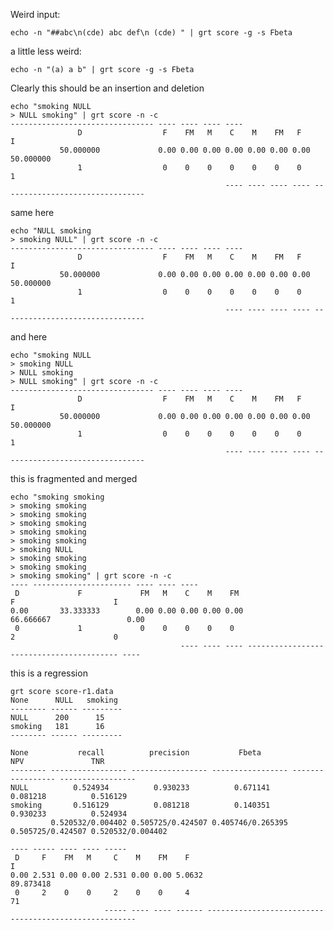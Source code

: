 Weird input:

    echo -n "##abc\n(cde) abc def\n (cde) " | grt score -g -s Fbeta

a little less weird:

    echo -n "(a) a b" | grt score -g -s Fbeta

Clearly this should be an insertion and deletion

    echo "smoking NULL
    > NULL smoking" | grt score -n -c
    -------------------------------- ---- ---- ---- ----
                   D                  F    FM   M    C    M    FM   F                  I                
               50.000000             0.00 0.00 0.00 0.00 0.00 0.00 0.00            50.000000            
                   1                  0    0    0    0    0    0    0                  1                
                                                    ---- ---- ---- ---- --------------------------------

same here

    echo "NULL smoking
    > smoking NULL" | grt score -n -c
    -------------------------------- ---- ---- ---- ----
                   D                  F    FM   M    C    M    FM   F                  I                
               50.000000             0.00 0.00 0.00 0.00 0.00 0.00 0.00            50.000000            
                   1                  0    0    0    0    0    0    0                  1                
                                                    ---- ---- ---- ---- --------------------------------
  
and here

    echo "smoking NULL
    > smoking NULL
    > NULL smoking
    > NULL smoking" | grt score -n -c
    -------------------------------- ---- ---- ---- ----
                   D                  F    FM   M    C    M    FM   F                  I                
               50.000000             0.00 0.00 0.00 0.00 0.00 0.00 0.00            50.000000            
                   1                  0    0    0    0    0    0    0                  1                
                                                    ---- ---- ---- ---- --------------------------------
  
 this is fragmented and merged

    echo "smoking smoking
    > smoking smoking
    > smoking smoking
    > smoking smoking
    > smoking smoking
    > smoking smoking
    > smoking NULL   
    > smoking smoking
    > smoking smoking
    > smoking smoking" | grt score -n -c
    ---- ---------------------- ---- ---- ----
     D             F             FM   M    C    M    FM                      F                      I  
    0.00       33.333333        0.00 0.00 0.00 0.00 0.00                 66.666667                 0.00
     0             1             0    0    0    0    0                       2                      0  
                                          ---- ---- ---- ----------------------------------------- ----

    
  
this is a regression

    grt score score-r1.data
    None      NULL   smoking 
    -------- ------ --------- 
    NULL      200      15    
    smoking   181      16    
    -------- ------ --------- 
    
    None           recall          precision           Fbeta              NPV               TNR        
    -------- ----------------- ----------------- ----------------- ----------------- -----------------
    NULL          0.524934          0.930233          0.671141          0.081218          0.516129     
    smoking       0.516129          0.081218          0.140351          0.930233          0.524934     
             0.520532/0.004402 0.505725/0.424507 0.405746/0.265395 0.505725/0.424507 0.520532/0.004402 
    
    ---- ----- ---- ---- -----
     D     F    FM   M     C    M    FM    F                              I                           
    0.00 2.531 0.00 0.00 2.531 0.00 0.00 5.0632                       89.873418                       
     0     2    0    0     2    0    0     4                              71                          
                         ----- ---- ---- ------ ------------------------------------------------------

